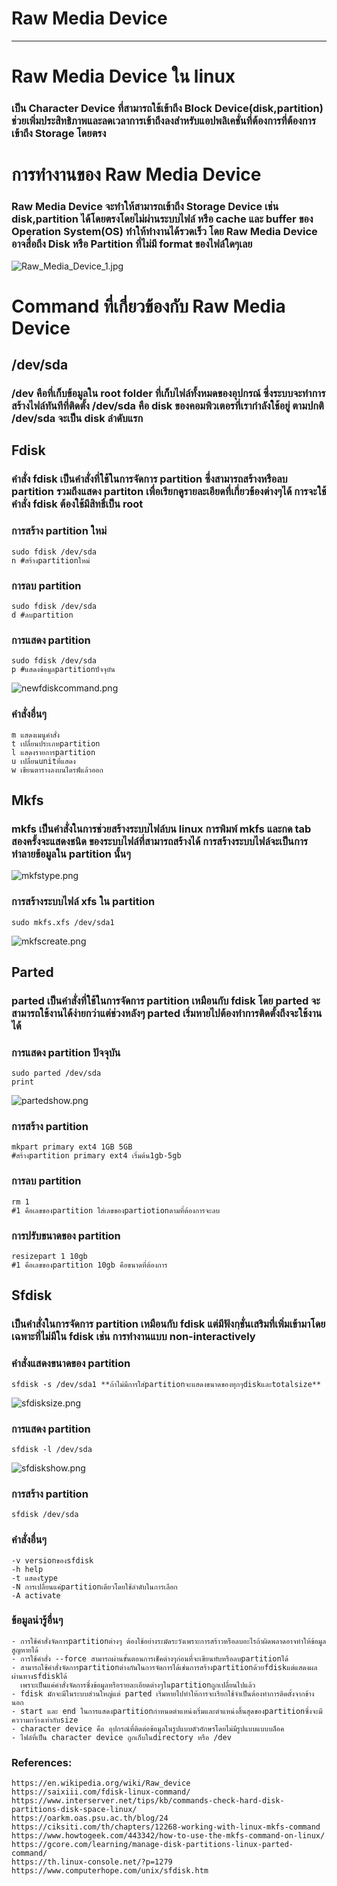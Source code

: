 Raw Media Device
===
---

# Raw Media Device ใน linux

### เป็น Character Device ที่สามารถใช้เข้าถึง Block Device(disk,partition) ช่วยเพิ่มประสิทธิภาพและลดเวลาการเข้าถึงลงสำหรับแอปพลิเคชั่นที่ต้องการที่ต้องการเข้าถึง Storage โดยตรง

# การทำงานของ Raw Media Device

### Raw Media Device จะทำให้สามารถเข้าถึง Storage Device เช่น disk,partition ได้โดยตรงโดยไม่ผ่านระบบไฟล์ หรือ cache และ buffer ของ Operation System(OS) ทำให้ทำงานได้รวดเร็ว โดย Raw Media Device อาจสื่อถึง Disk หรือ Partition ที่ไม่มี format ของไฟล์ใดๆเลย

![Raw_Media_Device_1.jpg](../assets/img/Raw_Media_Device_1.jpg)

# Command ที่เกี่ยวข้องกับ Raw Media Device

## /dev/sda

### /dev คือที่เก็บข้อมูลใน root folder ที่เก็บไฟล์ทั้งหมดของอุปกรณ์ ซึ่งระบบจะทำการสร้างไฟล์ทันทีที่ติดตั้ง /dev/sda คือ disk ของคอมพิวเตอรที่เรากำลังใช้อยู่ ตามปกติ /dev/sda จะเป็น disk ลำดับแรก

## Fdisk

### คำสั่ง fdisk เป็นคำสั่งที่ใช้ในการจัดการ partition ซึ่งสามารถสร้างหรือลบ partition รวมถึงแสดง partiton เพื่อเรียกดูรายละเอียดที่เกี่ยวข้องต่างๆได้ การจะใช้คำสั่ง fdisk ต้องใช้มีสิทธิ์เป็น root

### การสร้าง partition ใหม่

    sudo fdisk /dev/sda 
    n #สร้างpartitionใหม่

### การลบ partition

    sudo fdisk /dev/sda 
    d #ลบpartition

### การแสดง partition

    sudo fdisk /dev/sda 
    p #แสดงข้อมูลpartitionปัจจุบัน

![newfdiskcommand.png](../assets/img/newfdiskcommand.png)

### คำสั่งอื่นๆ

    m แสดงเมนูคำสั่ง
    t เปลื่ยนประเภทpartition
    l แสดงรายการpartition
    u เปลื่ยนunitที่แสดง
    w เขียนตารางลงบนไดรฟ์แล้วออก

## Mkfs

### mkfs เป็นคำสั่งในการช่วยสร้างระบบไฟล์บน linux การพิมพ์ mkfs และกด tab สองครั้งจะแสดงชนิด ของระบบไฟล์ที่สามารถสร้างได้ การสร้างระบบไฟล์จะเป็นการทำลายข้อมูลใน partition นั้นๆ

![mkfstype.png](../assets/img/mkfstype.png)

### การสร้างระบบไฟล์ xfs ใน partition

    sudo mkfs.xfs /dev/sda1

![mkfscreate.png](../assets/img/mkfscreate.png)

## Parted

### parted เป็นคำสั่งที่ใช้ในการจัดการ partition เหมือนกับ fdisk โดย parted จะสามารถใช้งานได้ง่ายกว่าแต่ช่วงหลังๆ parted เริ่มหายไปต้องทำการติดตั้งถึงจะใช้งานได้

### การแสดง partition ปัจจุบัน

    sudo parted /dev/sda
    print

![partedshow.png](../assets/img/partedshow.png)

### การสร้าง partition

    mkpart primary ext4 1GB 5GB 
    #สร้างpartition primary ext4 เริ่มต้น1gb-5gb

### การลบ partition

    rm 1
    #1 คือเลขของpartition ใส่เลขของpartiotionตามที่ต้องการจะลบ

### การปรับขนาดของ partition

    resizepart 1 10gb
    #1 คือเลขของpartition 10gb คือขนาดที่ต้องการ

## Sfdisk

### เป็นคำสั่งในการจัดการ partition เหมือนกับ fdisk แต่มีฟังกฺชั่นเสริมที่เพิ่มเข้ามาโดยเฉพาะที่ไม่มีใน fdisk เช่น การทำงานแบบ non-interactively

### คำสั่งแสดงขนาดของ partition

    sfdisk -s /dev/sda1 **ถ้าไม่มีการใส่partitionจะแสดงขนาดของทุกๆdiskและtotalsize**

![sfdisksize.png](../assets/img/sfdisksize.png)

### การแสดง partition

    sfdisk -l /dev/sda

![sfdiskshow.png](../assets/img/sfdiskshow.png)

### การสร้าง partition

    sfdisk /dev/sda

### คำสั่งอื่นๆ

    -v versionของsfdisk
    -h help
    -t แสดงtype
    -N การเปลื่ยนแค่partitionเดียวโดยใช้ลำดับในการเลือก
    -A activate

### ข้อมูลน่ารู้อื่นๆ

    - การใช้คำสั่งจัดการpartitionต่างๆ ต้องใช้อย่างระมัดระวังเพราะการสร้าวหรือลบอะไรถ้าผิดพลาดอาจทำให้ข้อมูลสูญหายได้
    - การใช้คำสั่ง --force สามารถผ่านขั้นตอนการเช็คต่างๆก่อนที่จะเขียนทับหรือลบpartitionได้
    - สามารถใช้คำสั่งจัดการpartitionต่างกันในการจัดการได้เช่นการสร้างpartitionด้วยfdiskแต่แสดงผลผ่านทางsfdiskได้
      เพราะเป็นแค่คำสั่งจัดการซึ่งข้อมูลหรือรายละเอียดต่างๆในpartitionถูกเปลื่ยนไปแล้ว
    - fdisk มักจะมีในระบบส่วนใหญ่แต่ parted เริ่มหายไปทำให้การจะเรียกใช้จำเป็นต้องทำการติดตั้งจากข้างนอก
    - start และ end ในการแสดงpartitionกำหนดตำแหน่งเริ่มและตำแหน่งสิ้นสุดของpartitionซึ่งจะมีคววามกว้างเท่ากับsize
    - character device คือ อุปกรณ์ที่ติดต่อข้อมูลในรูปแบบตัวอักษรโดยไม่มีรูปแบบแบบบล็อค
    - ไฟล์ที่เป็น character device ถูกเก็บในdirectory หรือ /dev

### References:

    https://en.wikipedia.org/wiki/Raw_device
    https://saixiii.com/fdisk-linux-command/
    https://www.interserver.net/tips/kb/commands-check-hard-disk-partitions-disk-space-linux/
    https://oarkm.oas.psu.ac.th/blog/24
    https://ciksiti.com/th/chapters/12268-working-with-linux-mkfs-command
    https://www.howtogeek.com/443342/how-to-use-the-mkfs-command-on-linux/
    https://gcore.com/learning/manage-disk-partitions-linux-parted-command/
    https://th.linux-console.net/?p=1279
    https://www.computerhope.com/unix/sfdisk.htm